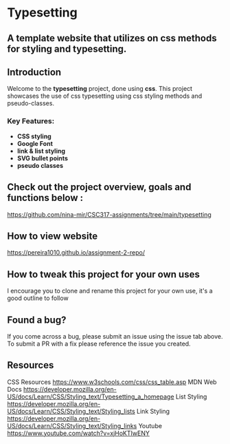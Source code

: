 # Typesetting

## A template website that utilizes on css methods for styling and typesetting. 

## Introduction

Welcome to the **typesetting** project, done using **css**. This project showcases the use of css typesetting using css styling methods and pseudo-classes.

### Key Features:
- **CSS styling**
- **Google Font**
- **link & list styling**
- **SVG bullet points**
- **pseudo classes**

## Check out the project overview, goals and functions below :
https://github.com/nina-mir/CSC317-assignments/tree/main/typesetting

## How to view website
https://pereira1010.github.io/assignment-2-repo/

## How to tweak this project for your own uses
I encourage you to clone and rename this project for your own use, it's a good outline to follow

## Found a bug?
If you come across a bug, please submit an issue using the issue tab above. To submit a PR with a fix please reference the issue you created.

## Resources
CSS Resources https://www.w3schools.com/css/css_table.asp
MDN Web Docs https://developer.mozilla.org/en-US/docs/Learn/CSS/Styling_text/Typesetting_a_homepage
List Styling https://developer.mozilla.org/en-US/docs/Learn/CSS/Styling_text/Styling_lists
Link Styling https://developer.mozilla.org/en-US/docs/Learn/CSS/Styling_text/Styling_links
Youtube https://www.youtube.com/watch?v=xjHoKTIwENY


